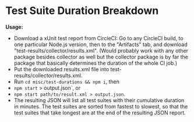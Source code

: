 Test Suite Duration Breakdown
=============================

**Usage:**
- Download a xUnit test report from CircleCI: Go to any CircleCI build, to one particular Node.js version, then to the "Artifacts" tab, and download "test-results/collector/results.xml". (Would probably work with any other package besides collector as well but the collector package is by far the package that basically determines the duration of the whole CI job.)
- Put the downloaded results.xml file into test-results/collector/results.xml.
- Run `cd misc/test-durations && npm i`, then
- `npm start` > output.json`, or
- `npm start path/to/result.xml > output.json`.
- The resulting JSON will list all test suites with their cumulative duration in minutes. The test suites are sorted from fastest to slowest, so that the test suites that take longest are at the end of the resulting JSON report.

